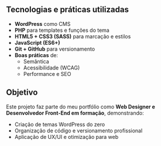 
## Tecnologias e práticas utilizadas
- **WordPress** como CMS
- **PHP** para templates e funções do tema
- **HTML5 + CSS3 (SASS)** para marcação e estilos
- **JavaScript (ES6+)**
- **Git + GitHub** para versionamento
- **Boas práticas** de:
  - Semântica
  - Acessibilidade (WCAG)
  - Performance e SEO


## Objetivo
Este projeto faz parte do meu portfólio como **Web Designer e Desenvolvedor Front-End em formação**, demonstrando:
- Criação de temas WordPress do zero
- Organização de código e versionamento profissional
- Aplicação de UX/UI e otimização para web
